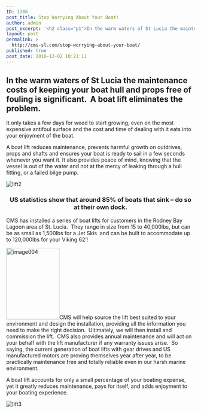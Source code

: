 ```yaml
---
ID: 1386
post_title: Stop Worrying About Your Boat!
author: admin
post_excerpt: '<h2 class="p1">In the warm waters of St Lucia the maintenance costs of keeping your boat hull and props free of fouling is significant.  A boat lift eliminates the problem.</h2>'
layout: post
permalink: >
  http://cms-sl.com/stop-worrying-about-your-boat/
published: true
post_date: 2016-12-02 10:21:11
---
```

<h2 class="p1">In the warm waters of St Lucia the maintenance costs of keeping your boat hull and props free of fouling is significant.  A boat lift eliminates the problem.</h2>
<p class="p1">It only takes a few days for weed to start growing, even on the most expensive antifoul surface and the cost and time of dealing with it eats into your enjoyment of the boat.</p>
<p class="p1">A boat lift reduces maintenance, prevents harmful growth on outdrives, props and shafts and ensures your boat is ready to sail in a few seconds whenever you want it. It also provides peace of mind, knowing that the vessel is out of the water and not at the mercy of leaking through a hull fitting, or a failed bilge pump.</p>
<img class="size-full wp-image-1396 aligncenter" src="http://cms-sl.com/cms/wp-content/uploads/2016/11/lift2.jpg" alt="lift2" />
<h3 class="p1" style="text-align: center;">US statistics show that around 85% of boats that sink – do so at their own dock.</h3>
<p class="p1">CMS has installed a series of boat lifts for customers in the Rodney Bay Lagoon area of St. Lucia.  They range in size from 15 to 40,000lbs, but can be as small as 1,500lbs for a Jet Skis  and can be built to accommodate up to 120,000lbs for your Viking 62’!</p>
<p class="p1"><img class="alignleft wp-image-1418" src="http://cms-sl.com/cms/wp-content/uploads/2016/12/image004.jpg" alt="image004" width="142" height="191" />CMS will help source the lift best suited to your environment and design the installation, providing all the information you need to make the right decision.  Ultimately, we will then install and commission the lift.  CMS also provides annual maintenance and will act on your behalf with the lift manufacturer if any warranty issues arise.  So saying, the current generation of boat lifts with gear drives and US manufactured motors are proving themselves year after year, to be practically maintenance free and totally reliable even in our harsh marine environment.</p>
<p class="p1">A boat lift accounts for only a small percentage of your boating expense, yet it greatly reduces maintenance, pays for itself, and adds enjoyment to your boating experience.</p>
<img class="size-full wp-image-1397 aligncenter" src="http://cms-sl.com/cms/wp-content/uploads/2016/11/lift3.jpg" alt="lift3" />
